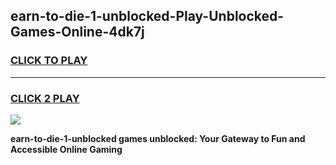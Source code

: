 
## earn-to-die-1-unblocked-Play-Unblocked-Games-Online-4dk7j
<h3>
<a href="https://premium76.site?title=earn-to-die-1-unblocked&ref=25A">CLICK TO PLAY</a></h3>
<hr>

<h3>
<a href="https://premium76.site?title=earn-to-die-1-unblocked&ref=25A">CLICK 2 PLAY</a>
  
</h3>

<a href="https://premium76.site?title=earn-to-die-1-unblocked&ref=25A"><img src="https://clearcache.store/games.png"></a>


**earn-to-die-1-unblocked games unblocked: Your Gateway to Fun and Accessible Online Gaming**
